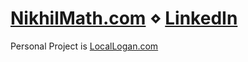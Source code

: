 # [NikhilMath.com](https://nikhilmath.com)  ⋄  [LinkedIn](https://www.linkedin.com/in/nikhil-math/)

Personal Project is [LocalLogan.com](https://locallogan.com)
